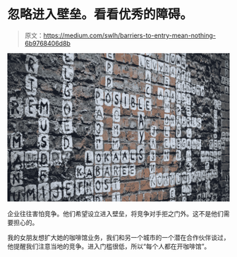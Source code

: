 # 忽略进入壁垒。看看优秀的障碍。

> 原文：<https://medium.com/swlh/barriers-to-entry-mean-nothing-6b9768406d8b>

![](img/4c0d0f0657df3d59ebd02962438e4274.png)

企业往往害怕竞争。他们希望设立进入壁垒，将竞争对手拒之门外。这不是他们需要担心的。

我的女朋友想扩大她的咖啡馆业务，我们和另一个城市的一个潜在合作伙伴谈过，他提醒我们注意当地的竞争。进入门槛很低，所以“每个人都在开咖啡馆”。